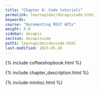 ```yaml
---
title: "Chapter 8: Code tutorials"
permalink: learnapidoc/docapiscode.html
keywords:
course: "Documenting REST APIs"
weight: 8.0
sidebar: docapis
section: docapiscode
path1: learnapidoc/doccode.html
last-modified: 2023-05-28
---
```


{% include coffeeshopbook.html %}

{% include chapter_description.html %}

{% include minitoc.html %}
